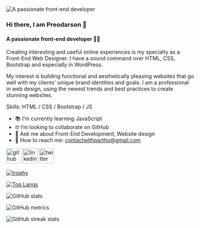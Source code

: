 
![A passionate front-end developer](https://media.licdn.com/dms/image/D4D16AQFX9WGES-ufkw/profile-displaybackgroundimage-shrink_350_1400/0/1702667126829?e=1709164800&v=beta&t=kZhtEqwpwTP5-tUGhRye0ZQtcFOszsErnI_DRw0_l4k)
### Hi there, I am Preodarson 🤝
#### A passionate front-end developer 👨‍💻
Creating interesting and useful online experiences is my specialty as a Front-End Web Designer. I have a sound command over HTML, CSS, Bootstrap and especially in WordPress.

My interest is building functional and aesthetically pleasing websites that go well with my clients' unique brand identities and goals. I am a professional in web design, using the newest trends and best practices to create stunning websites.

Skills:  HTML / CSS / Bootstrap /  JS 

- 📚 I’m currently learning JavaScript 
- 🤓 I’m looking to collaborate on GitHub 
- 💬 Ask me about Front-End Development, Website design 
- 📩 How to reach me: contactwithpartho@gmail.com 


[<img src='https://cdn.jsdelivr.net/npm/simple-icons@3.0.1/icons/github.svg' alt='github' height='40'>](https://github.com/preodarsondev)  [<img src='https://cdn.jsdelivr.net/npm/simple-icons@3.0.1/icons/linkedin.svg' alt='linkedin' height='40'>](https://www.linkedin.com/in/front-end-expert/)  [<img src='https://cdn.jsdelivr.net/npm/simple-icons@3.0.1/icons/twitter.svg' alt='twitter' height='40'>](https://twitter.com/preodarson)  

[![trophy](https://github-profile-trophy.vercel.app/?username=preodarsondev)](https://github.com/ryo-ma/github-profile-trophy)

[![Top Langs](https://github-readme-stats.vercel.app/api/top-langs/?username=preodarsondev)](https://github.com/anuraghazra/github-readme-stats)

![GitHub stats](https://github-readme-stats.vercel.app/api?username=preodarsondev&show_icons=true)  

![GitHub metrics](https://metrics.lecoq.io/preodarsondev)  

![GitHub streak stats](https://streak-stats.demolab.com/?user=preodarsondev)  

